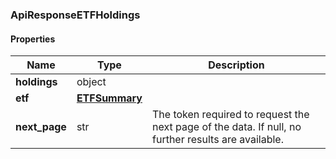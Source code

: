 

[//]: # (CLASS:ApiResponseETFHoldings)

[//]: # (KIND:object)

### ApiResponseETFHoldings

#### Properties

[//]: # (START_DEFINITION)

Name | Type | Description
------------ | ------------- | -------------
**holdings** | object |  &nbsp;
**etf** | [**ETFSummary**](ETFSummary.md) |  &nbsp;
**next_page** | str | The token required to request the next page of the data. If null, no further results are available. &nbsp;

[//]: # (END_DEFINITION)


[//]: # (CONTAINED_CLASS:ETFSummary)



